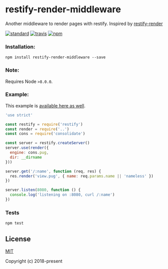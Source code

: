 # restify-render-middleware
Another middleware to render pages with restify. Inspired by [restify-render](https://github.com/greduan/restify-render)

[![standard][standard-image]][standard-url]
[![travis][travis-image]][travis-url]
[![npm][npm-image]][npm-url]

[travis-image]: https://travis-ci.org/carvalhoviniciusluiz/restify-render-middleware.svg?branch=master
[travis-url]: https://travis-ci.org/carvalhoviniciusluiz/restify-render-middleware
[npm-image]: https://img.shields.io/npm/v/restify-render-middleware.svg?style=flat
[npm-url]: https://npmjs.org/package/restify-render-middleware
[standard-image]: https://img.shields.io/badge/code%20style-standard-brightgreen.svg
[standard-url]: http://standardjs.com/

### Installation:
```
npm install restify-render-middleware --save
```

### Note:
Requires Node ``>8.0.0``.

### Example:
This example is [available here as well](./example/server.js).
```javascript
'use strict'

const restify = require('restify')
const render = require('..')
const cons = require('consolidate')

const server = restify.createServer()
server.use(render({
  engine: cons.pug,
  dir: __dirname
}))

server.get('/:name', function (req, res) {
  res.render('view.pug', { name: req.params.name || 'nameless' })
})

server.listen(8080, function () {
  console.log('listening on :8080, curl /:name')
})

```
### Tests
```shell
npm test
```
## License

[MIT](http://opensource.org/licenses/MIT)

Copyright (c) 2018-present
